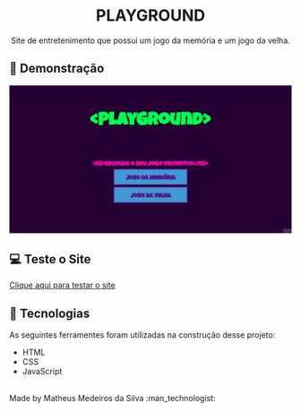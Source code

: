 <h1 align="center">PLAYGROUND</h1>
<p align="center">Site de entretenimento que possui um jogo da memória e um jogo da velha.</p>


## :camera_flash: Demonstração
<img src='./images/playground.gif'></img>

## :computer: Teste o Site
<a href="https://playgroundmeed.netlify.app/">Clique aqui para testar o site</a>

## :rocket: Tecnologias

As seguintes ferramentes foram utilizadas na construção desse projeto:

- HTML
- CSS
- JavaScript

<br>
    Made by Matheus Medeiros da Silva :man_technologist:
